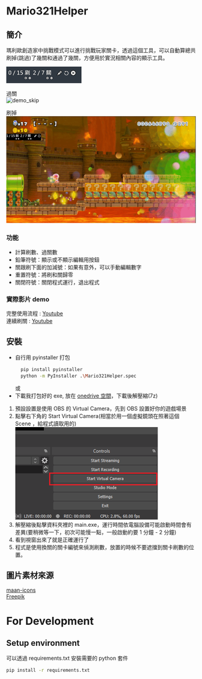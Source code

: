# Mario321Helper

## 簡介

瑪利歐創造家中挑戰模式可以進行挑戰玩家關卡，透過這個工具，可以自動算總共刷掉(跳過)了幾關和通過了幾關，方便用於實況相關內容的顯示工具。

<img src="./imgs/demo_ui.png" style="width:200px">

過關  
![demo_skip](./imgs/demo_clear.gif)

刷掉  
![demo_clear](./imgs/demo_skip.gif)

### 功能

- 計算刷數、過關數
- 鉛筆符號：顯示或不顯示編輯用按鈕
- 關跟刷下面的加減號：如果有意外，可以手動編輯數字
- 重置符號：將刷和關歸零
- 關閉符號：關閉程式運行，退出程式

### 實際影片 demo

完整使用流程 : [Youtube](https://youtu.be/i5IZRKTCKFg)  
連續刷關 : [Youtube](https://youtu.be/y3l30vLKpMc)

## 安裝

- 自行用 pyinstaller 打包
  ```bash
    pip install pyinstaller
    python -m PyInstaller .\Mario321Helper.spec
  ```
  或
- 下載我打包好的 exe, 放在 [onedrive 空間](https://1drv.ms/u/s!AnNN4hXDvIX6gcR4reUh3FYsLLceMQ?e=3AyQqU)，下載後解壓縮(7z)

1. 預設設置是使用 OBS 的 Virtual Camera，先到 OBS 設置好你的遊戲場景
2. 點擊右下角的 Start Virtual Camera(相當於用一個虛擬鏡頭在照著這個 Scene ，給程式讀取用的)  
   ![obsvm](./imgs/obsvm.png)
3. 解壓縮後點擊資料夾裡的 main.exe，運行時間依電腦設備可能啟動時間會有差異(要稍微等一下，初次可能慢一點，一般啟動約要 1 分鐘 - 2 分鐘)
4. 看到視窗出來了就是正確運行了
5. 程式是使用換關的關卡編號來偵測刷數，放置的時候不要遮擋到關卡刷數的位置。

## 圖片素材來源

[maan-icons](https://www.flaticon.com/authors/maan-icons)  
[Freepik](https://www.flaticon.com/authors/freepik)

# For Development

## Setup environment

可以透過 requirements.txt 安裝需要的 python 套件

```bash
pip install -r requirements.txt
```